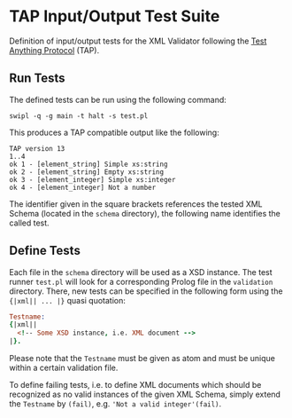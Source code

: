# TAP Input/Output Test Suite

Definition of input/output tests for the XML Validator following the [Test Anything Protocol](http://testanything.org/) (TAP).

## Run Tests

The defined tests can be run using the following command:

```shell
swipl -q -g main -t halt -s test.pl
```

This produces a TAP compatible output like the following:

```
TAP version 13
1..4
ok 1 - [element_string] Simple xs:string
ok 2 - [element_string] Empty xs:string
ok 3 - [element_integer] Simple xs:integer
ok 4 - [element_integer] Not a number
```

The identifier given in the square brackets references the tested XML Schema (located in the `schema` directory), the following name identifies the called test.

## Define Tests

Each file in the `schema` directory will be used as a XSD instance. The test runner `test.pl` will look for a corresponding Prolog file in the `validation` directory. There, new tests can be specified in the following form using the `{|xml|| ... |}` quasi quotation:

```prolog
Testname:
{|xml||
  <!-- Some XSD instance, i.e. XML document -->
|}.
```

Please note that the `Testname` must be given as atom and must be unique within a certain validation file.

To define failing tests, i.e. to define XML documents which should be recognized as no valid instances of the given XML Schema, simply extend the `Testname` by `(fail)`, e.g. `'Not a valid integer'(fail)`.
